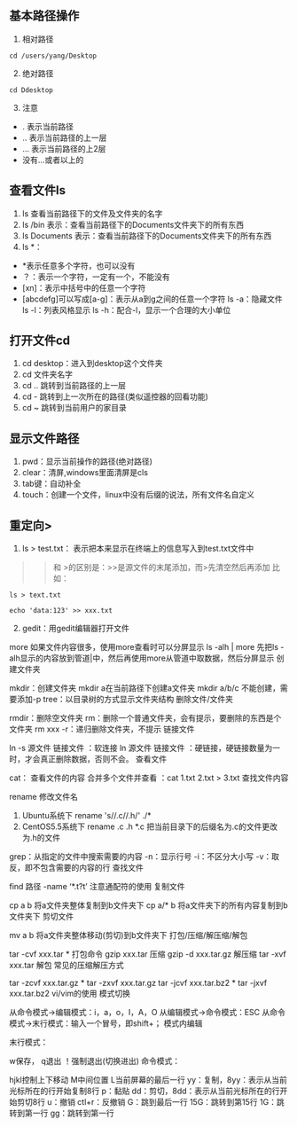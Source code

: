 ## 基本路径操作

1. 相对路径
``` 
cd /users/yang/Desktop
```
2. 绝对路径
```
cd Ddesktop
```
3. 注意
+ . 表示当前路径
+ .. 表示当前路径的上一层
+ … 表示当前路径的上2层
+ 没有…或者以上的

## 查看文件ls
1. ls 查看当前路径下的文件及文件夹的名字
2. ls /bin 表示：查看当前路径下的Documents文件夹下的所有东西
3. ls Documents 表示：查看当前路径下的Documents文件夹下的所有东西 
4. ls *：
+ *表示任意多个字符，也可以没有
+ ？：表示一个字符，一定有一个，不能没有
+ [xn]：表示中括号中的任意一个字符
+ [abcdefg]可以写成[a-g]：表示从a到g之间的任意一个字符
ls -a：隐藏文件
ls -l：列表风格显示
ls -h：配合-l，显示一个合理的大小单位

## 打开文件cd
1. cd desktop：进入到desktop这个文件夹
2. cd 文件夹名字
3. cd .. 跳转到当前路径的上一层
4. cd - 跳转到上一次所在的路径(类似遥控器的回看功能)
5. cd ~ 跳转到当前用户的家目录

## 显示文件路径

1. pwd：显示当前操作的路径(绝对路径)
2. clear：清屏,windows里面清屏是cls
3. tab键：自动补全
4. touch：创建一个文件，linux中没有后缀的说法，所有文件名自定义

## 重定向>

1. ls > test.txt： 表示把本来显示在终端上的信息写入到test.txt文件中
>> 和 >的区别是：>>是源文件的末尾添加，而>先清空然后再添加
比如：
```
ls > text.txt
```
```
echo 'data:123' >> xxx.txt
```
2. gedit：用gedit编辑器打开文件

more 如果文件内容很多，使用more查看时可以分屏显示 
ls -alh | more 先把ls -alh显示的内容放到管道|中，然后再使用more从管道中取数据，然后分屏显示
创建文件夹

mkdir：创建文件夹 
mkdir a在当前路径下创建a文件夹
mkdir a/b/c 不能创建，需要添加-p
tree：以目录树的方式显示文件夹结构
删除文件/文件夹

rmdir：删除空文件夹
rm：删除一个普通文件夹，会有提示，要删除的东西是个文件夹
rm xxx -r：递归删除文件夹，不提示
链接文件

ln -s 源文件 链接文件 ：软连接
ln 源文件 链接文件 ：硬链接，硬链接数量为一时，才会真正删除数据，否则不会。
查看文件

cat： 查看文件的内容
合并多个文件并查看 ：cat 1.txt 2.txt > 3.txt
查找文件内容

rename 修改文件名
1.  Ubuntu系统下
rename 's//.c//.h/'  ./*
2.  CentOS5.5系统下
rename .c  .h   *.c
把当前目录下的后缀名为.c的文件更改为.h的文件

grep：从指定的文件中搜索需要的内容 
-n：显示行号
-i：不区分大小写
-v：取反，即不包含需要的内容的行
查找文件

find 路径 -name ‘*.t?t’
注意通配符的使用
复制文件

cp a b 将a文件夹整体复制到b文件夹下
cp a/* b 将a文件夹下的所有内容复制到b文件夹下
剪切文件

mv a b 将a文件夹整体移动(剪切)到b文件夹下
打包/压缩/解压缩/解包

tar -cvf xxx.tar * 打包命令
gzip xxx.tar 压缩
gzip -d xxx.tar.gz 解压缩
tar -xvf xxx.tar 解包
常见的压缩解压方式

tar -zcvf xxx.tar.gz *
tar -zxvf xxx.tar.gz
tar -jcvf xxx.tar.bz2 *
tar -jxvf xxx.tar.bz2
vi/vim的使用
模式切换

从命令模式->编辑模式：i，a，o，I，A，O
从编辑模式->命令模式：ESC
从命令模式->末行模式：输入一个冒号，即shift+；
模式内编辑

末行模式：

w保存，
q退出
！强制退出(切换进出)
命令模式：

hjkl控制上下移动
M中间位置
L当前屏幕的最后一行
yy：复制，8yy：表示从当前光标所在的行开始复制8行
p：黏贴
dd：剪切，8dd：表示从当前光标所在的行开始剪切8行
u：撤销
ctl+r：反撤销
G：跳到最后一行
15G：跳转到第15行
1G：跳转到第一行
gg：跳转到第一行
```